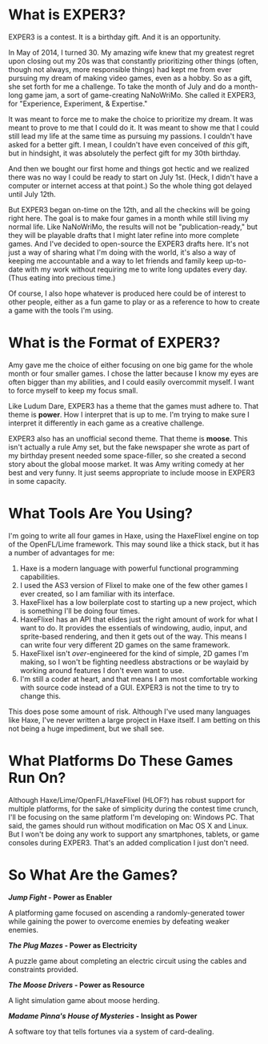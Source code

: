 # What is EXPER3?

EXPER3 is a contest. It is a birthday gift. And it is an opportunity.

In May of 2014, I turned 30. My amazing wife knew that my greatest regret upon closing out my 20s was that constantly prioritizing other things (often, though not always, more responsible things) had kept me from ever pursuing my dream of making video games, even as a hobby. So as a gift, she set forth for me a challenge. To take the month of July and do a month-long game jam, a sort of game-creating NaNoWriMo. She called it EXPER3, for "Experience, Experiment, & Expertise."

It was meant to force me to make the choice to prioritize my dream. It was meant to prove to me that I could do it. It was meant to show me that I could still lead my life at the same time as pursuing my passions. I couldn't have asked for a better gift. I mean, I couldn't have even conceived of _this_ gift, but in hindsight, it was absolutely the perfect gift for my 30th birthday.

And then we bought our first home and things got hectic and we realized there was no way I could be ready to start on July 1st. (Heck, I didn't have a computer or internet access at that point.) So the whole thing got delayed until July 12th.

But EXPER3 began on-time on the 12th, and all the checkins will be going right here. The goal is to make four games in a month while still living my normal life. Like NaNoWriMo, the results will not be "publication-ready," but they will be playable drafts that I might later refine into more complete games. And I've decided to open-source the EXPER3 drafts here. It's not just a way of sharing what I'm doing with the world, it's also a way of keeping me accountable and a way to let friends and family keep up-to-date with my work without requiring me to write long updates every day. (Thus eating into precious time.)

Of course, I also hope whatever is produced here could be of interest to other people, either as a fun game to play or as a reference to how to create a game with the tools I'm using.

# What is the Format of EXPER3?

Amy gave me the choice of either focusing on one big game for the whole month or four smaller games. I chose the latter because I know my eyes are often bigger than my abilities, and I could easily overcommit myself. I want to force myself to keep my focus small.

Like Ludum Dare, EXPER3 has a theme that the games must adhere to. That theme is **power**. How I interpret that is up to me. I'm trying to make sure I interpret it differently in each game as a creative challenge.

EXPER3 also has an unofficial second theme. That theme is **moose**. This isn't actually a rule Amy set, but the fake newspaper she wrote as part of my birthday present needed some space-filler, so she created a second story about the global moose market. It was Amy writing comedy at her best and very funny. It just seems appropriate to include moose in EXPER3 in some capacity.

# What Tools Are You Using?

I'm going to write all four games in Haxe, using the HaxeFlixel engine on top of the OpenFL/Lime framework. This may sound like a thick stack, but it has a number of advantages for me:

1. Haxe is a modern language with powerful functional programming capabilities.
1. I used the AS3 version of Flixel to make one of the few other games I ever created, so I am familiar with its interface.
1. HaxeFlixel has a low boilerplate cost to starting up a new project, which is something I'll be doing four times.
1. HaxeFlixel has an API that elides just the right amount of work for what I want to do. It provides the essentials of windowing, audio, input, and sprite-based rendering, and then it gets out of the way. This means I can write four very different 2D games on the same framework.
1. HaxeFlixel isn't _over_-engineered for the kind of simple, 2D games I'm making, so I won't be fighting needless abstractions or be waylaid by working around features I don't even want to use.
1. I'm still a coder at heart, and that means I am most comfortable working with source code instead of a GUI. EXPER3 is not the time to try to change this.

This does pose some amount of risk. Although I've used many languages like Haxe, I've never written a large project in Haxe itself. I am betting on this not being a huge impediment, but we shall see.

# What Platforms Do These Games Run On?

Although Haxe/Lime/OpenFL/HaxeFlixel (HLOF?) has robust support for multiple platforms, for the sake of simplicity during the contest time crunch, I'll be focusing on the same platform I'm developing on: Windows PC. That said, the games should run without modification on Mac OS X and Linux. But I won't be doing any work to support any smartphones, tablets, or game consoles during EXPER3. That's an added complication I just don't need.

# So What Are the Games?

**_Jump Fight_ - Power as Enabler**

A platforming game focused on ascending a randomly-generated tower while gaining the power to overcome enemies by defeating weaker enemies.

**_The Plug Mazes_ - Power as Electricity**

A puzzle game about completing an electric circuit using the cables and constraints provided.

**_The Moose Drivers_ - Power as Resource**

A light simulation game about moose herding.

**_Madame Pinna's House of Mysteries_ - Insight as Power**

A software toy that tells fortunes via a system of card-dealing.
